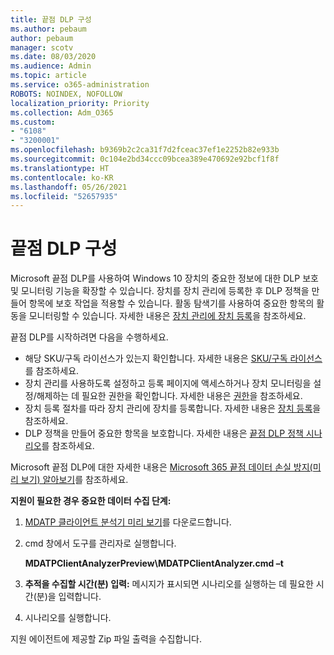 ```yaml
---
title: 끝점 DLP 구성
ms.author: pebaum
author: pebaum
manager: scotv
ms.date: 08/03/2020
ms.audience: Admin
ms.topic: article
ms.service: o365-administration
ROBOTS: NOINDEX, NOFOLLOW
localization_priority: Priority
ms.collection: Adm_O365
ms.custom:
- "6108"
- "3200001"
ms.openlocfilehash: b9369b2c2ca31f7d2fceac37ef1e2252b82e933b
ms.sourcegitcommit: 0c104e2bd34ccc09bcea389e470692e92bcf1f8f
ms.translationtype: HT
ms.contentlocale: ko-KR
ms.lasthandoff: 05/26/2021
ms.locfileid: "52657935"
---
```

# <a name="configure-endpoint-dlp"></a>끝점 DLP 구성

Microsoft 끝점 DLP를 사용하여 Windows 10 장치의 중요한 정보에 대한 DLP 보호 및 모니터링 기능을 확장할 수 있습니다. 장치를 장치 관리에 등록한 후 DLP 정책을 만들어 항목에 보호 작업을 적용할 수 있습니다. 활동 탐색기를 사용하여 중요한 항목의 활동을 모니터링할 수 있습니다. 자세한 내용은 [장치 관리에 장치 등록](/microsoft-365/compliance/endpoint-dlp-getting-started#onboarding-devices-into-device-management)을 참조하세요.  

끝점 DLP를 시작하려면 다음을 수행하세요.

- 해당 SKU/구독 라이선스가 있는지 확인합니다. 자세한 내용은 [SKU/구독 라이선스](/microsoft-365/compliance/endpoint-dlp-getting-started#skusubscriptions-licensing)를 참조하세요.
- 장치 관리를 사용하도록 설정하고 등록 페이지에 액세스하거나 장치 모니터링을 설정/해제하는 데 필요한 권한을 확인합니다. 자세한 내용은 [권한](/microsoft-365/compliance/endpoint-dlp-getting-started#permissions)을 참조하세요.
- 장치 등록 절차를 따라 장치 관리에 장치를 등록합니다. 자세한 내용은 [장치 등록](/microsoft-365/compliance/endpoint-dlp-getting-started#onboarding-devices)을 참조하세요. 
- DLP 정책을 만들어 중요한 항목을 보호합니다. 자세한 내용은 [끝점 DLP 정책 시나리오](/microsoft-365/compliance/endpoint-dlp-using?view=o365-worldwide#endpoint-dlp-policy-scenarios)를 참조하세요.

Microsoft 끝점 DLP에 대한 자세한 내용은 [Microsoft 365 끝점 데이터 손실 방지(미리 보기) 알아보기](/microsoft-365/compliance/endpoint-dlp-learn-about)를 참조하세요.

**지원이 필요한 경우 중요한 데이터 수집 단계:**

1. [MDATP 클라이언트 분석기 미리 보기](https://aka.ms/betamdatpanalyzer)를 다운로드합니다.
1. cmd 창에서 도구를 관리자로 실행합니다.

    **MDATPClientAnalyzerPreview\MDATPClientAnalyzer.cmd –t**

1. **추적을 수집할 시간(분) 입력:** 메시지가 표시되면 시나리오를 실행하는 데 필요한 시간(분)을 입력합니다.
1. 시나리오를 실행합니다.

지원 에이전트에 제공할 Zip 파일 출력을 수집합니다.
